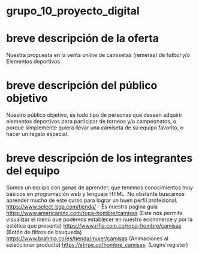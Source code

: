 # grupo_10_proyecto_digital
# breve descripción de la oferta
Nuestra propuesta en la venta online de camisetas (remeras) de futbol y/o Elementos deportivos
# breve descripción del público objetivo
Nuestro público objetivo, es todo tipo de personas que deseen adquirir elementos deportivos para participar de torneos y/o campeonatos, o porque simplemente quiera llevar una camiseta de su equipo favorito, o hacer un regalo especial.
# breve descripción de los integrantes del equipo
Somos un equipo con ganas de aprender, que tenemos conocimientos muy básicos en programación web y lenguaje HTML.  No obstante buscamos aprender mucho de este curso para lograr un buen perfil profesional.  
https://www.select-bga.com/tienda/ - Es nuestra página guía
https://www.americanino.com/ropa-hombre/camisas (Este nos permite visualizar el menú que podemos establecer en nuestro ecommerce y por la estética que presenta)
https://www.rifle.com.co/ropa-hombre/camisas (Botón de filtros de bsuqueda)
https://www.brahma.co/es/tienda/mujer/camisas (Animaciones al seleccionar producto)
https://stirpe.co/hombre_camisas: (Login/ register)
